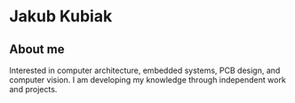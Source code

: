 # Jakub Kubiak


## About me
Interested in computer architecture, embedded systems, PCB design, and computer vision. I am developing my knowledge through independent work and projects. 


